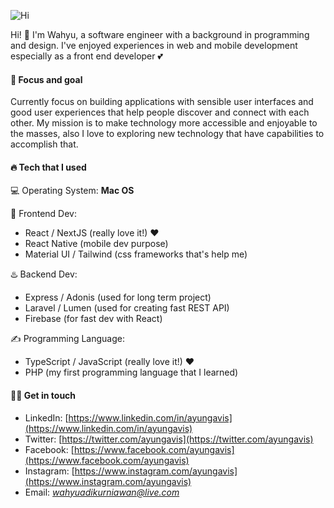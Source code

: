 ![Hi](https://media.giphy.com/media/Wj7lNjMNDxSmc/source.gif)

Hi! 👋️ I'm Wahyu, a software engineer with a background in programming and design. I've enjoyed experiences in web and mobile development especially as a front end developer 💕


#### 🥅️ Focus and goal

Currently focus on building applications with sensible user interfaces and good user experiences that help people discover and connect with each other. My mission is to make technology more accessible and enjoyable to the masses, also I love to exploring new technology that have capabilities to accomplish that.


####  🔥️ Tech that I used

💻️ Operating System: **Mac OS**

🎉️ Frontend Dev:

- React / NextJS (really love it!) ❤️
- React Native (mobile dev purpose)
- Material UI / Tailwind (css frameworks that's help me)

♨️ Backend Dev:

- Express / Adonis (used for long term project)
- Laravel / Lumen (used for creating fast REST API)
- Firebase (for fast dev with React)

✍️ Programming Language:

- TypeScript / JavaScript (really love it!) ❤️
- PHP (my first programming language that I learned)


#### 👨‍💻️ Get in touch

- LinkedIn: [https://www.linkedin.com/in/ayungavis](https://www.linkedin.com/in/ayungavis)
- Twitter: [https://twitter.com/ayungavis](https://twitter.com/ayungavis)
- Facebook: [https://www.facebook.com/ayungavis](https://www.facebook.com/ayungavis)
- Instagram: [https://www.instagram.com/ayungavis](https://www.instagram.com/ayungavis)
- Email: *wahyuadikurniawan@live.com*
